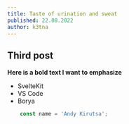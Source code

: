 ```yaml
---
title: Taste of urination and sweat
published: 22.08.2022
author: k3tna
---
```


## Third post

**Here is a bold text I want to emphasize**

- SvelteKit
- VS Code
- Borya

```js
    const name = 'Andy Kirutsa';
```